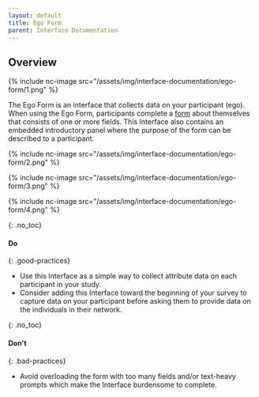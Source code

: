 ```yaml
---
layout: default
title: Ego Form
parent: Interface Documentation
---
```

## Overview

{% include nc-image src="/assets/img/interface-documentation/ego-form/1.png" %}

The Ego Form is an interface that collects data on your participant (ego). When using the Ego Form, participants complete a [form](../key-concepts/forms.md) about themselves that consists of one or more fields. This Interface also contains an embedded introductory panel where the purpose of the form can be described to a participant. 

{% include nc-image src="/assets/img/interface-documentation/ego-form/2.png" %}

{% include nc-image src="/assets/img/interface-documentation/ego-form/3.png" %}

{% include nc-image src="/assets/img/interface-documentation/ego-form/4.png" %}

{: .no_toc}
#### Do

{: .good-practices} 
- Use this Interface as a simple way to collect attribute data on each participant in your study. 
- Consider adding this Interface toward the beginning of your survey to capture data on your participant before asking them to provide data on the individuals in their network.

{: .no_toc}
#### Don't

{: .bad-practices} 
- Avoid overloading the form with too many fields and/or text-heavy prompts which make the Interface burdensome to complete. 

